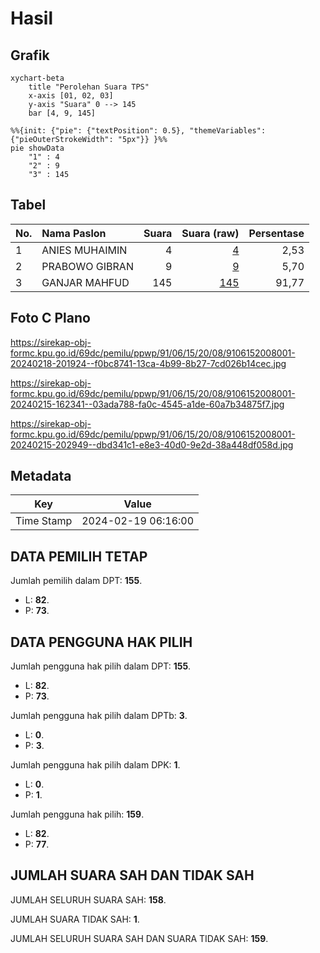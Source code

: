# Hasil

## Grafik

```mermaid
xychart-beta
    title "Perolehan Suara TPS"
    x-axis [01, 02, 03]
    y-axis "Suara" 0 --> 145
    bar [4, 9, 145]
```

```mermaid
%%{init: {"pie": {"textPosition": 0.5}, "themeVariables": {"pieOuterStrokeWidth": "5px"}} }%%
pie showData
    "1" : 4
    "2" : 9
    "3" : 145
```

## Tabel

| No. | Nama Paslon    | Suara | Suara (raw) | Persentase |
|:--- |:-------------- | -----:| -----------:| ----------:|
| 1   | ANIES MUHAIMIN | 4     | [4][p-1]    | 2,53       |
| 2   | PRABOWO GIBRAN | 9     | [9][p-2]    | 5,70       |
| 3   | GANJAR MAHFUD  | 145   | [145][p-3]  | 91,77      |


[p-1]: https://github.com/gigit-pemilu/pemilu-2024-91-papua/blob/main/pilpres/hitung-suara/sub/91-papua/sub/06-biak-numfor/sub/15-swandiwe/sub/2008-napdori/sub/001-tps/sub/paslon-1.txt
[p-2]: https://github.com/gigit-pemilu/pemilu-2024-91-papua/blob/main/pilpres/hitung-suara/sub/91-papua/sub/06-biak-numfor/sub/15-swandiwe/sub/2008-napdori/sub/001-tps/sub/paslon-2.txt
[p-3]: https://github.com/gigit-pemilu/pemilu-2024-91-papua/blob/main/pilpres/hitung-suara/sub/91-papua/sub/06-biak-numfor/sub/15-swandiwe/sub/2008-napdori/sub/001-tps/sub/paslon-3.txt

## Foto C Plano

https://sirekap-obj-formc.kpu.go.id/69dc/pemilu/ppwp/91/06/15/20/08/9106152008001-20240218-201924--f0bc8741-13ca-4b99-8b27-7cd026b14cec.jpg

https://sirekap-obj-formc.kpu.go.id/69dc/pemilu/ppwp/91/06/15/20/08/9106152008001-20240215-162341--03ada788-fa0c-4545-a1de-60a7b34875f7.jpg

https://sirekap-obj-formc.kpu.go.id/69dc/pemilu/ppwp/91/06/15/20/08/9106152008001-20240215-202949--dbd341c1-e8e3-40d0-9e2d-38a448df058d.jpg


## Metadata

| Key        | Value               |
| ---------- | ------------------- |
| Time Stamp | 2024-02-19 06:16:00 |


## DATA PEMILIH TETAP

Jumlah pemilih dalam DPT: **155**.
 * L: **82**.
 * P: **73**.

## DATA PENGGUNA HAK PILIH

Jumlah pengguna hak pilih dalam DPT: **155**.
 * L: **82**.
 * P: **73**.

Jumlah pengguna hak pilih dalam DPTb: **3**.
 * L: **0**.
 * P: **3**.

Jumlah pengguna hak pilih dalam DPK: **1**.
 * L: **0**.
 * P: **1**.

Jumlah pengguna hak pilih: **159**.
 * L: **82**.
 * P: **77**.

## JUMLAH SUARA SAH DAN TIDAK SAH

JUMLAH SELURUH SUARA SAH: **158**.

JUMLAH SUARA TIDAK SAH: **1**.

JUMLAH SELURUH SUARA SAH DAN SUARA TIDAK SAH: **159**.


